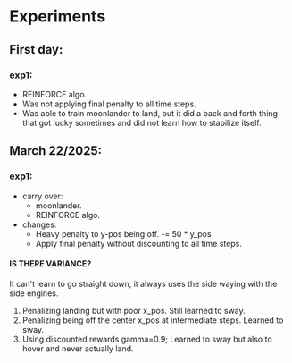 


# Experiments

## First day:
### exp1:
- REINFORCE algo.
- Was not applying final penalty to all time steps.
- Was able to train moonlander to land, but it did a back and forth thing that got lucky sometimes and did not learn how to stabilize itself.

## March 22/2025:
### exp1:
- carry over:
    - moonlander.
    - REINFORCE algo.
- changes:
    - Heavy penalty to y-pos being off. -= 50 * y_pos
    - Apply final penalty without discounting to all time steps.


#### IS THERE VARIANCE?
It can't learn to go straight down, it always uses the side waying with the side engines.

1. Penalizing landing but with poor x_pos. Still learned to sway.
2. Penalizing being off the center x_pos at intermediate steps. Learned to sway.
3. Using discounted rewards gamma=0.9; Learned to sway but also to hover and never actually land.


